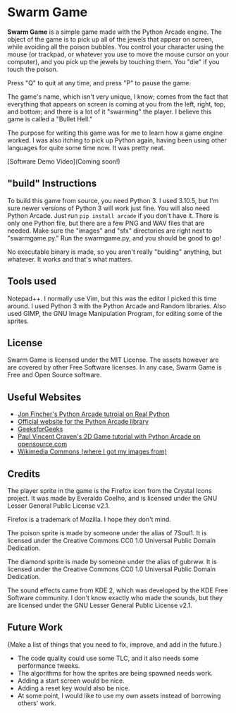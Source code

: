 # Swarm Game

**Swarm Game** is a simple game made with the Python Arcade engine.
The object of the game is to pick up all of the jewels that appear on screen, while avoiding all the poison bubbles.
You control your character using the mouse (or trackpad, or whatever you use to move the mouse cursor on your computer), and you pick up the jewels by touching them. You "die" if you touch the poison.

Press "Q" to quit at any time, and press "P" to pause the game.

The game's name, which isn't very unique, I know; comes from the fact that everything that appears on screen is coming at you from the left, right, top, and bottom; and there is a lot of it "swarming" the player. I believe this game is called a "Bullet Hell."

The purpose for writing this game was for me to learn how a game engine worked. I was also itching to pick up Python again, having been using other languages for quite some time now. It was pretty neat.

[Software Demo Video](Coming soon!)

## "build" Instructions

To build this game from source, you need Python 3. I used 3.10.5, but I'm sure newer versions of Python 3 will work just fine.
You will also need Python Arcade. Just run `pip install arcade` if you don't have it.
There is only one Python file, but there are a few PNG and WAV files that are needed. Make sure the "images" and "sfx" directories are right next to "swarmgame.py."
Run the swarmgame.py, and you should be good to go!

No executable binary is made, so you aren't really "bulding" anything, but whatever. It works and that's what matters.

## Tools used

Notepad++. I normally use Vim, but this was the editor I picked this time around.
I used Python 3 with the Python Arcade and Random libraries. 
Also used GIMP, the GNU Image Manipulation Program, for editing some of the sprites.

## License

Swarm Game is licensed under the MIT License. The assets however are are covered by other Free Software licenses.
In any case, Swarm Game is Free and Open Source software.

## Useful Websites

* [Jon Fincher's Python Arcade tutroial on Real Python](https://realpython.com/arcade-python-game-framework/)
* [Official website for the Python Arcade library](https://api.arcade.academy/en/latest/index.html)
* [GeeksforGeeks](https://www.geeksforgeeks.org/)
* [Paul Vincent Craven's 2D Game tutorial with Python Arcade on opensource.com](https://www.geeksforgeeks.org/)
* [Wikimedia Commons (where I got my images from)](https://commons.wikimedia.org/wiki/Main_Page)

## Credits

The player sprite in the game is the Firefox icon from the Crystal Icons project. It was made by Everaldo Coelho, and is licensed under the GNU Lesser General Public License v2.1.

Firefox is a trademark of Mozilla. I hope they don't mind.

The poison sprite is made by someone under the alias of 7Soul1. It is licensed under the Creative Commons CC0 1.0 Universal Public Domain Dedication.

The diamond sprite is made by someone under the alias of gubrww. It is licensed under the Creative Commons CC0 1.0 Universal Public Domain Dedication.

The sound effects came from KDE 2, which was developed by the KDE Free Software community. I don't know exactly who made the sounds, but they are licensed under the GNU Lesser General Public License v2.1.

## Future Work

{Make a list of things that you need to fix, improve, and add in the future.}
* The code quality could use some TLC, and it also needs some performance tweeks.
* The algorithms for how the sprites are being spawned needs work.
* Adding a start screen would be nice.
* Adding a reset key would also be nice.
* At some point, I would like to use my own assets instead of borrowing others' work.
